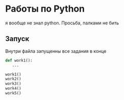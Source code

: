# Работы по Python

я вообще не знал python. Просьба, палками не бить

## Запуск
Внутри файла запущенны все задания в конце
```py
def work1():
   ...

work1()
work2()
work3()
work4()
work5()
```